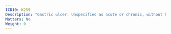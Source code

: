 ```yaml
---
ICD10: K259
Description: "Gastric ulcer: Unspecified as acute or chronic, without haemorrhage or perforation"
Matters: No
Weight: 0
---
```

